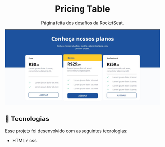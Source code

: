 <h1 align="center">Pricing Table</h1>

<p align="center">
  Página feita dos desafios da RocketSeat.
</p>

<p align="center">
  <img src=".github/preview.jpg" alt="página">
</p>

## 🚀 Tecnologias

Esse projeto foi desenvolvido com as seguintes tecnologias:

- HTML e css
